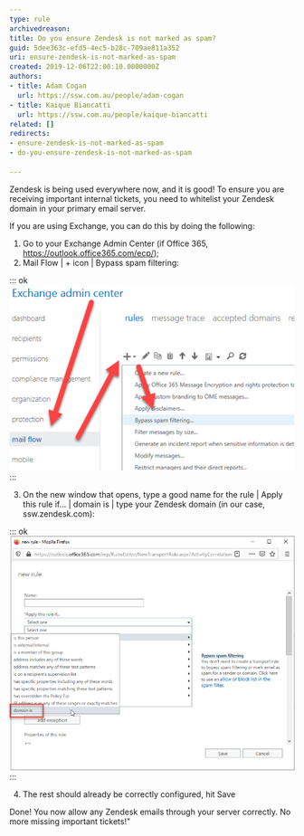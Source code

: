 ```yaml
---
type: rule
archivedreason: 
title: Do you ensure Zendesk is not marked as spam?
guid: 5dee363c-efd5-4ec5-b28c-709ae811a352
uri: ensure-zendesk-is-not-marked-as-spam
created: 2019-12-06T22:00:10.0000000Z
authors:
- title: Adam Cogan
  url: https://ssw.com.au/people/adam-cogan
- title: Kaique Biancatti
  url: https://ssw.com.au/people/kaique-biancatti
related: []
redirects:
- ensure-zendesk-is-not-marked-as-spam
- do-you-ensure-zendesk-is-not-marked-as-spam

---
```


Zendesk is being used everywhere now, and it is good! To ensure you are receiving important internal tickets, you need to whitelist your Zendesk domain in your primary email server.

<!--endintro-->

If you are using Exchange, you can do this by doing the following:

1. Go to your Exchange Admin Center (if Office 365, https://outlook.office365.com/ecp/);
2. Mail Flow | + icon | Bypass spam filtering:


::: ok  
![Figure: Bypass spam filtering setting in Exchange](bypass-spam-filtering.png)  
:::

3. On the new window that opens, type a good name for the rule | Apply this rule if... | domain is | type your Zendesk domain (in our case, ssw.zendesk.com):


::: ok  
![Figure: Adding domain to bypass list](adding-domain-to-bypass-list.png)  
:::

4. The rest should already be correctly configured, hit Save

Done! You now allow any Zendesk emails through your server correctly. No more missing important tickets!"
